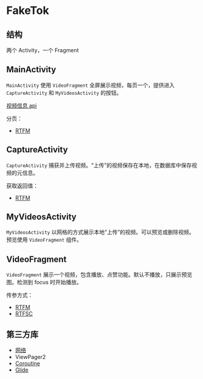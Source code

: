 # FakeTok

## 结构

两个 Activity，一个 Fragment

## MainActivity

`MainActivity` 使用 `VideoFragment` 全屏展示视频，每页一个，提供进入 `CaptureActivity` 和 `MyVideosActivity` 的按钮。  

[视频信息 api](https://beiyou.bytedance.com/api/invoke/video/invoke/video)

分页：

- [RTFM](https://developer.android.com/training/animation/screen-slide-2)

## CaptureActivity

`CaptureActivity` 捕获并上传视频。“上传”的视频保存在本地，在数据库中保存视频的元信息。

获取返回值：

- [RTFM](https://developer.android.com/training/basics/intents/result)

## MyVideosActivity

`MyVideosActivity` 以网格的方式展示本地“上传”的视频。可以预览或删除视频。预览使用 `VideoFragment` 组件。

## VideoFragment

`VideoFragment` 展示一个视频，包含播放、点赞功能。默认不播放，只展示预览图。检测到 focus 时开始播放。

传参方式：

- [RTFM](https://developer.android.com/guide/fragments/communicate#fragment-result)
- [RTFSC](../app/src/main/java/com/example/faketok/VideoFragment.kt)

## 第三方库

- [网络](https://ktor.io/docs/request.html)
- ViewPager2
- [Coroutine](https://kotlinlang.org/docs/coroutines-basics.html)
- [Glide](https://bumptech.github.io/glide/doc/getting-started.html)